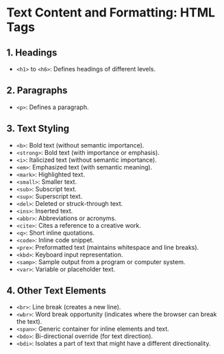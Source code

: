 # Text Content and Formatting: HTML Tags

## **1. Headings**

- `<h1>` to `<h6>`: Defines headings of different levels.

## **2. Paragraphs**

- `<p>`: Defines a paragraph.

## **3. Text Styling**

- `<b>`: Bold text (without semantic importance).
- `<strong>`: Bold text (with importance or emphasis).
- `<i>`: Italicized text (without semantic importance).
- `<em>`: Emphasized text (with semantic meaning).
- `<mark>`: Highlighted text.
- `<small>`: Smaller text.
- `<sub>`: Subscript text.
- `<sup>`: Superscript text.
- `<del>`: Deleted or struck-through text.
- `<ins>`: Inserted text.
- `<abbr>`: Abbreviations or acronyms.
- `<cite>`: Cites a reference to a creative work.
- `<q>`: Short inline quotations.
- `<code>`: Inline code snippet.
- `<pre>`: Preformatted text (maintains whitespace and line breaks).
- `<kbd>`: Keyboard input representation.
- `<samp>`: Sample output from a program or computer system.
- `<var>`: Variable or placeholder text.

## **4. Other Text Elements**

- `<br>`: Line break (creates a new line).
- `<wbr>`: Word break opportunity (indicates where the browser can break the text).
- `<span>`: Generic container for inline elements and text.
- `<bdo>`: Bi-directional override (for text direction).
- `<bdi>`: Isolates a part of text that might have a different directionality.
